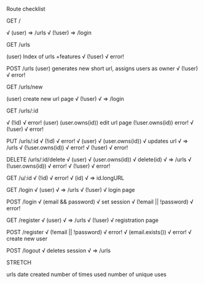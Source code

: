 Route checklist

GET /

√ (user)  => /urls
√ (!user) => /login 

GET /urls

  (user)
    Index of urls
      +features
√ (!user)
√   error!

POST /urls
  (user)
    generates new short url, assigns
      users as owner
√ (!user)
√   error!

GET /urls/new

  (user)
    create new url page
√ (!user)
√   => /login

GET /urls/:id

√ (!id)
√   error!
  (user)
    (user.owns(id))
      edit url page
    (!user.owns(id))
      error!
√ (!user)
√   error!

PUT /urls/:id
√ (!id)
√   error!
√ (user)
√   (user.owns(id))
√     updates url
√     => /urls
√   (!user.owns(id))
√     error!
√ (!user)
√   error!

DELETE /urls/:id/delete
√ (user)
√  (user.owns(id))
√     delete(id)
√     => /urls
√   (!user.owns(id))
√     error!
√ (!user)
√   error!

GET /u/:id
√ (!id)
√   error!
√ (id)
√   => id.longURL

GET /login
√ (user)
√   => /urls
√ (!user)
√   login page

POST /login
√ (email && password)
√   set session
√ (!email || !password)
√   error!

GET /register
√ (user)
√   => /urls
√ (!user)
√   registration page

POST /register
√ (!email || !password)
√   error!
√ (email.exists())
√   error!
√ create new user

POST /logout
√ deletes session
√ => /urls


STRETCH

urls
  date created
  number of times used
  number of unique uses